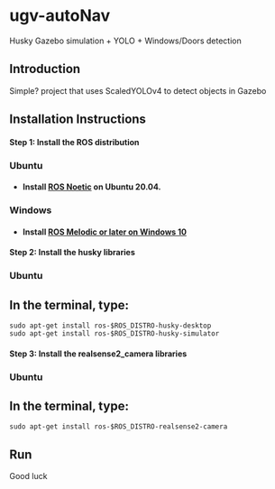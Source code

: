 # ugv-autoNav
Husky Gazebo simulation + YOLO + Windows/Doors detection


## Introduction
Simple? project that uses ScaledYOLOv4 to detect objects in Gazebo


## Installation Instructions
  #### Step 1: Install the ROS distribution
   ### Ubuntu
   - #### Install [ROS Noetic](http://wiki.ros.org/noetic/Installation/Ubuntu) on Ubuntu 20.04.
   ### Windows
   - #### Install [ROS Melodic or later on Windows 10](https://wiki.ros.org/Installation/Windows)
   
  #### Step 2: Install the husky libraries
   ### Ubuntu
   ## In the terminal, type:
    sudo apt-get install ros-$ROS_DISTRO-husky-desktop
    sudo apt-get install ros-$ROS_DISTRO-husky-simulator
  
   
  #### Step 3: Install the realsense2_camera libraries
   ### Ubuntu
   ## In the terminal, type:
    sudo apt-get install ros-$ROS_DISTRO-realsense2-camera

## Run


Good luck
